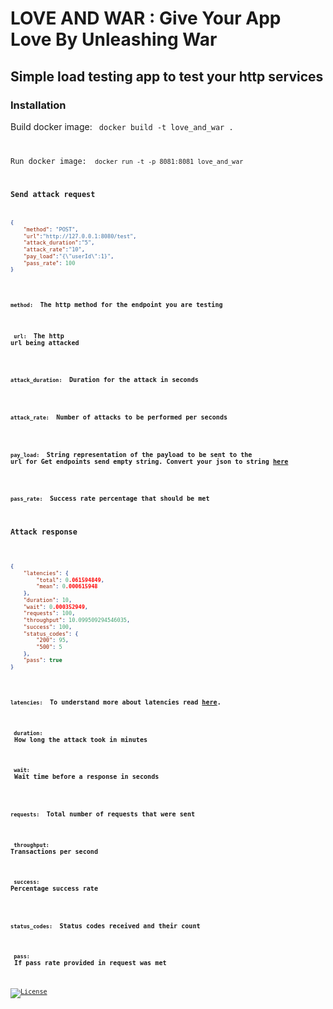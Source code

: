 # LOVE AND WAR : Give Your App Love By Unleashing War
## Simple load testing app to test your http services

### Installation

Build docker image: <code> docker build -t love_and_war . 

Run docker image: <code> docker run -t -p 8081:8081 love_and_war 

### Send attack request
```json
{
    "method": "POST",
    "url":"http://127.0.0.1:8080/test",
    "attack_duration":"5",
    "attack_rate":"10",
    "pay_load":"{\"userId\":1}",
    "pass_rate": 100
}
```
#### <code> method: </code> The http method for the endpoint you are testing

#### <code> url:  </code> The http url being attacked

#### <code> attack_duration:  </code> Duration for the attack in seconds

#### <code> attack_rate:  </code> Number of attacks to be performed per seconds

#### <code> pay_load:  </code> String representation of the payload to be sent to the url for Get endpoints send empty string. Convert your json to string [here](https://jsontostring.com/)

#### <code> pass_rate:  </code> Success rate percentage that should be met

### Attack response

```json

{
    "latencies": {
        "total": 0.061594849,
        "mean": 0.000615948
    },
    "duration": 10,
    "wait": 0.000352949,
    "requests": 100,
    "throughput": 10.099509294546035,
    "success": 100,
    "status_codes": {
        "200": 95,
        "500": 5
    },
    "pass": true
}

```

#### <code> latencies: </code> To understand more about latencies read [here](https://bravenewgeek.com/everything-you-know-about-latency-is-wrong/).

#### <code> duration:  </code> How long the attack took in minutes

#### <code> wait:  </code> Wait time before a response in seconds

#### <code> requests:  </code> Total number of requests that were sent

#### <code> throughput:  </code> Transactions per second

#### <code> success:  </code> Percentage success rate

#### <code> status_codes:  </code> Status codes received and their count

#### <code> pass:  </code> If pass rate provided in request was met


[![License](https://img.shields.io/badge/License-Apache_2.0-blue.svg)](https://opensource.org/licenses/Apache-2.0)





